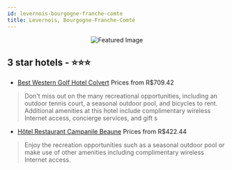 ```yaml
---
id: levernois-bourgogne-franche-comte
title: Levernois, Bourgogne-Franche-Comté
---
```


<center><img src="https://i.travelapi.com/hotels/3000000/2690000/2685200/2685128/3a21e766_z.jpg" alt="Featured Image" /></center>


##  3 star hotels - ⭐️⭐️⭐️

-    [Best Western Golf Hotel Colvert](https://us.hurb.com/hotels/levernois/best-western-golf-hotel-colvert-JNP-JP066660?cmp=18055) Prices from R$709.42
   > Don't miss out on the many recreational opportunities, including an outdoor tennis court, a seasonal outdoor pool, and bicycles to rent. Additional amenities at this hotel include complimentary wireless Internet access, concierge services, and gift s
-    [Hôtel Restaurant Campanile Beaune](https://us.hurb.com/hotels/levernois/hotel-restaurant-campanile-beaune-JNP-JP989731?cmp=18055) Prices from R$422.44
   > Enjoy the recreation opportunities such as a seasonal outdoor pool or make use of other amenities including complimentary wireless Internet access.
